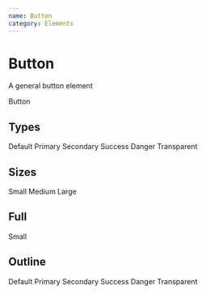 ```yaml
---
name: Button
category: Elements
---
```


# Button

A general button element

<base-knobs src="./components.json" tab="props" name="base-button">
<base-button>Button</base-button>
</base-knobs>

## Types

<base-knobs hideTabs src="./components.json" name="base-button">
<base-button>Default</base-button>
<base-button type="primary">Primary</base-button>
<base-button type="secondary">Secondary</base-button>
<base-button type="success">Success</base-button>
<base-button type="danger">Danger</base-button>
<base-button type="transparent">Transparent</base-button>
</base-knobs>

## Sizes

<base-knobs hideTabs src="./components.json" name="base-button">
<base-button size="sm">Small</base-button>
<base-button size="md">Medium</base-button>
<base-button size="lg">Large</base-button>
</base-knobs>

## Full

<base-knobs hideTabs src="./components.json" name="base-button">
<base-button full>Small</base-button>
</base-knobs>

## Outline

<base-knobs hideTabs src="./components.json" name="base-button">
<base-button style="outline">Default</base-button>
<base-button style="outline" type="primary">Primary</base-button>
<base-button style="outline" type="secondary">Secondary</base-button>
<base-button style="outline" type="success">Success</base-button>
<base-button style="outline" type="danger">Danger</base-button>
<base-button style="outline" type="transparent">Transparent</base-button>
</base-knobs>
